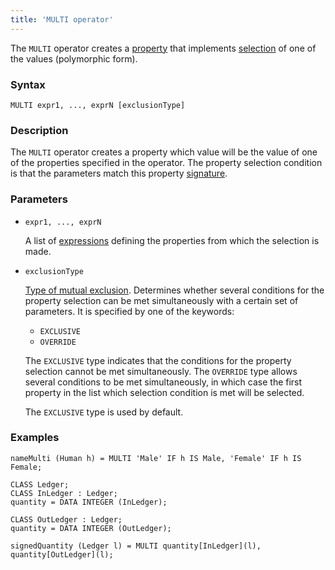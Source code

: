 ```yaml
---
title: 'MULTI operator'
---
```


The `MULTI` operator creates a [property](Properties.md) that implements [selection](Selection_CASE_IF_MULTI_OVERRIDE_EXCLUSIVE_.md#single) of one of the values (polymorphic form).

### Syntax

    MULTI expr1, ..., exprN [exclusionType]

### Description

The `MULTI` operator creates a property which value will be the value of one of the properties specified in the operator. The property selection condition is that the parameters match this property [signature](CLASS_operator.md). 

### Parameters

- `expr1, ..., exprN`  

    A list of [expressions](Expression.md) defining the properties from which the selection is made.

- `exclusionType`

    [Type of mutual exclusion](Selection_CASE_IF_MULTI_OVERRIDE_EXCLUSIVE_.md#exclusive). Determines whether several conditions for the property selection can be met simultaneously with a certain set of parameters. It is specified by one of the keywords:

    - `EXCLUSIVE`
    - `OVERRIDE`

  The `EXCLUSIVE` type indicates that the conditions for the property selection cannot be met simultaneously. The `OVERRIDE` type allows several conditions to be met simultaneously, in which case the first property in the list which selection condition is met will be selected. 

    The `EXCLUSIVE` type is used by default.

### Examples

```lsf
nameMulti (Human h) = MULTI 'Male' IF h IS Male, 'Female' IF h IS Female;

CLASS Ledger;
CLASS InLedger : Ledger;
quantity = DATA INTEGER (InLedger);

CLASS OutLedger : Ledger;
quantity = DATA INTEGER (OutLedger);

signedQuantity (Ledger l) = MULTI quantity[InLedger](l), quantity[OutLedger](l);
```
